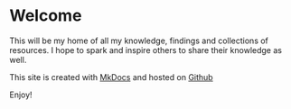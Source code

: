 # Welcome

This will be my home of all my knowledge, findings and collections of resources. I hope to spark and inspire others to share their knowledge as well.

This site is created with [MkDocs](https://www.mkdocs.org/) and hosted on [Github](https://github.com/pawiromitchel/pawiromitchel.com)

Enjoy!